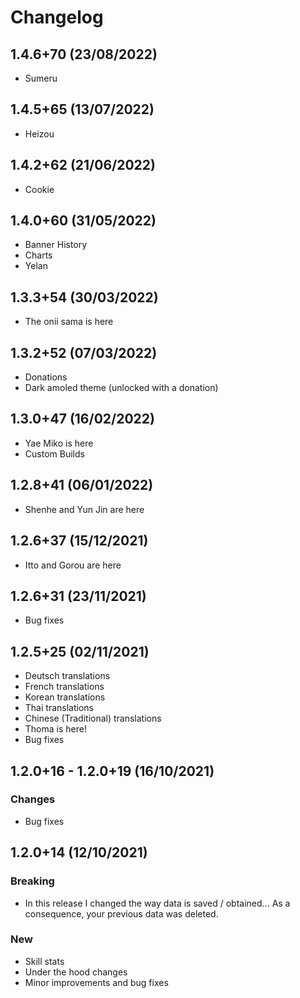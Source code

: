 # Changelog

## 1.4.6+70 (23/08/2022)
- Sumeru


## 1.4.5+65 (13/07/2022)
- Heizou


## 1.4.2+62 (21/06/2022)
- Cookie


## 1.4.0+60 (31/05/2022)
- Banner History
- Charts
- Yelan


## 1.3.3+54 (30/03/2022)
- The onii sama is here


## 1.3.2+52 (07/03/2022)
- Donations
- Dark amoled theme (unlocked with a donation)


## 1.3.0+47 (16/02/2022)
- Yae Miko is here
- Custom Builds


## 1.2.8+41 (06/01/2022)
- Shenhe and Yun Jin are here


## 1.2.6+37 (15/12/2021)
- Itto and Gorou are here


## 1.2.6+31 (23/11/2021)
- Bug fixes


## 1.2.5+25 (02/11/2021)
- Deutsch translations
- French translations
- Korean translations
- Thai translations
- Chinese (Traditional) translations
- Thoma is here!
- Bug fixes


## 1.2.0+16 - 1.2.0+19 (16/10/2021)

### Changes
- Bug fixes


## 1.2.0+14 (12/10/2021)

### Breaking
- In this release I changed the way data is saved / obtained... As a consequence, your previous data was deleted.

### New
- Skill stats
- Under the hood changes
- Minor improvements and bug fixes
